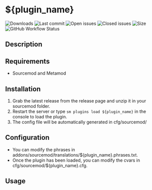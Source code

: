 # ${plugin_name}


![Downloads](https://img.shields.io/github/downloads/${github_name}/${plugin_name}/total?style=flat-square) ![Last commit](https://img.shields.io/github/last-commit/${github_name}/${plugin_name}?style=flat-square) ![Open issues](https://img.shields.io/github/issues/${github_name}/${plugin_name}?style=flat-square) ![Closed issues](https://img.shields.io/github/issues-closed/${github_name}/${plugin_name}?style=flat-square) ![Size](https://img.shields.io/github/repo-size/${github_name}/${plugin_name}?style=flat-square) ![GitHub Workflow Status](https://img.shields.io/github/workflow/status/${github_name}/${plugin_name}/Compile%20with%20SourceMod?style=flat-square)

## Description ##


## Requirements ##
- Sourcemod and Metamod


## Installation ##
1. Grab the latest release from the release page and unzip it in your sourcemod folder.
2. Restart the server or type `sm plugins load ${plugin_name}` in the console to load the plugin.
3. The config file will be automatically generated in cfg/sourcemod/

## Configuration ##
- You can modify the phrases in addons/sourcemod/translations/${plugin_name}.phrases.txt.
- Once the plugin has been loaded, you can modify the cvars in cfg/sourcemod/${plugin_name}.cfg.


## Usage ##